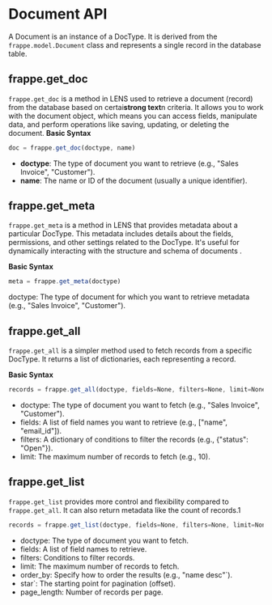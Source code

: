 # Document API

A Document is an instance of a DocType. It is derived from the  `frappe.model.Document`  class and represents a single record in the database table.

## frappe.get_doc ##

`frappe.get_doc` is a method in LENS used to retrieve a document (record) from the database based on certai**strong text**n criteria. It allows you to work with the document object, which means you can access fields, manipulate data, and perform operations like saving, updating, or deleting the document.
**Basic Syntax**

 ``` javascript
 doc = frappe.get_doc(doctype, name)
```
-   **doctype**: The type of document you want to retrieve (e.g., "Sales Invoice", "Customer").
-   **name**: The name or ID of the document (usually a unique identifier).

## frappe.get_meta ##
`frappe.get_meta` is a method in LENS that provides metadata about a particular DocType. This metadata includes details about the fields, permissions, and other settings related to the DocType. It's useful for dynamically interacting with the structure and schema of documents .

**Basic Syntax**
``` javascript
meta = frappe.get_meta(doctype)
```
doctype: The type of document for which you want to retrieve metadata (e.g., "Sales Invoice", "Customer").

## frappe.get_all ##
`frappe.get_all` is a simpler method used to fetch records from a specific DocType. It returns a list of dictionaries, each representing a record.

**Basic Syntax**
``` javascript
records = frappe.get_all(doctype, fields=None, filters=None, limit=None)
```
-   doctype: The type of document you want to fetch (e.g., "Sales Invoice", "Customer").
-   fields: A list of field names you want to retrieve (e.g., ["name", "email_id"]).
-   filters: A dictionary of conditions to filter the records (e.g., {"status": "Open"}).
-   limit: The maximum number of records to fetch (e.g., 10).

## frappe.get_list
`frappe.get_list` provides more control and flexibility compared to `frappe.get_all`. It can also return metadata like the count of records.1
``` javascript
records = frappe.get_list(doctype, fields=None, filters=None, limit=None, order_by=None, start=None, page_length=None)
```
-   doctype: The type of document you want to fetch.
-   fields: A list of field names to retrieve.
-   filters: Conditions to filter records.
-   limit: The maximum number of records to fetch.
-   order_by: Specify how to order the results (e.g., "name desc"`).
-   star`: The starting point for pagination (offset).
-   page_length: Number of records per page.


<!--stackedit_data:
eyJoaXN0b3J5IjpbNTI2NzA2MTE4LDE4NjkxODkzNTNdfQ==
-->